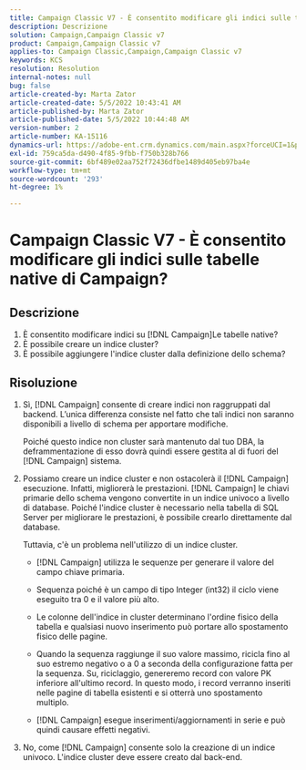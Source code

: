 ```yaml
---
title: Campaign Classic V7 - È consentito modificare gli indici sulle tabelle native di Campaign?
description: Descrizione
solution: Campaign,Campaign Classic v7
product: Campaign,Campaign Classic v7
applies-to: Campaign Classic,Campaign,Campaign Classic v7
keywords: KCS
resolution: Resolution
internal-notes: null
bug: false
article-created-by: Marta Zator
article-created-date: 5/5/2022 10:43:41 AM
article-published-by: Marta Zator
article-published-date: 5/5/2022 10:44:48 AM
version-number: 2
article-number: KA-15116
dynamics-url: https://adobe-ent.crm.dynamics.com/main.aspx?forceUCI=1&pagetype=entityrecord&etn=knowledgearticle&id=126c1838-60cc-ec11-a7b5-6045bd00dbbc
exl-id: 759ca5da-d490-4f85-9fbb-f750b328b766
source-git-commit: 6bf489e02aa752f72436dfbe1489d405eb97ba4e
workflow-type: tm+mt
source-wordcount: '293'
ht-degree: 1%

---
```


# Campaign Classic V7 - È consentito modificare gli indici sulle tabelle native di Campaign?

## Descrizione

1. È consentito modificare indici su [!DNL Campaign]Le tabelle native?
1. È possibile creare un indice cluster?
1. È possibile aggiungere l&#39;indice cluster dalla definizione dello schema?

## Risoluzione

1. Sì, [!DNL Campaign] consente di creare indici non raggruppati dal backend. L’unica differenza consiste nel fatto che tali indici non saranno disponibili a livello di schema per apportare modifiche. 

   Poiché questo indice non cluster sarà mantenuto dal tuo DBA, la deframmentazione di esso dovrà quindi essere gestita al di fuori del [!DNL Campaign] sistema.

1. Possiamo creare un indice cluster e non ostacolerà il [!DNL Campaign] esecuzione. Infatti, migliorerà le prestazioni. [!DNL Campaign] le chiavi primarie dello schema vengono convertite in un indice univoco a livello di database. Poiché l&#39;indice cluster è necessario nella tabella di SQL Server per migliorare le prestazioni, è possibile crearlo direttamente dal database.

   Tuttavia, c&#39;è un problema nell&#39;utilizzo di un indice cluster. 

   - [!DNL Campaign] utilizza le sequenze per generare il valore del campo chiave primaria.

   - Sequenza poiché è un campo di tipo Integer (int32) il ciclo viene eseguito tra 0 e il valore più alto.

   - Le colonne dell&#39;indice in cluster determinano l&#39;ordine fisico della tabella e qualsiasi nuovo inserimento può portare allo spostamento fisico delle pagine.

   - Quando la sequenza raggiunge il suo valore massimo, ricicla fino al suo estremo negativo o a 0 a seconda della configurazione fatta per la sequenza. Su, riciclaggio, genereremo record con valore PK inferiore all&#39;ultimo record. In questo modo, i record verranno inseriti nelle pagine di tabella esistenti e si otterrà uno spostamento multiplo. 

   - [!DNL Campaign] esegue inserimenti/aggiornamenti in serie e può quindi causare effetti negativi.

1. No, come [!DNL Campaign] consente solo la creazione di un indice univoco. L&#39;indice cluster deve essere creato dal back-end.
